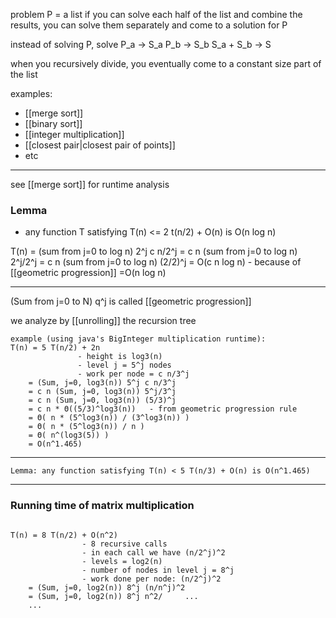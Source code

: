 problem P = a list
if you can solve each half of the list and combine the results, you can solve them separately and come to a solution for P

instead of solving P, solve 
P_a -> S_a
P_b -> S_b
S_a + S_b -> S

when you recursively divide, you eventually come to a constant size part of the list


examples:
- [[merge sort]]
- [[binary sort]]
- [[integer multiplication]]
- [[closest pair|closest pair of points]]
- etc


----

see [[merge sort]] for runtime analysis


### Lemma
- any function T satisfying T(n) <= 2 t(n/2) + O(n) is O(n log n)


T(n)  = (sum from j=0 to log n) 2^j c n/2^j
		= c n (sum from j=0 to log n) 2^j/2^j
		= c n (sum from j=0 to log n) (2/2)^j
		= O(c n log n)    - because of [[geometric progression]]
		=O(n log n)

----
(Sum from j=0 to N) q^j is called [[geometric progression]]


we analyze by [[unrolling]] the recursion tree
```
example (using java's BigInteger multiplication runtime):
T(n) = 5 T(n/2) + 2n
	           - height is log3(n)
	           - level j = 5^j nodes
	           - work per node = c n/3^j
	= (Sum, j=0, log3(n)) 5^j c n/3^j
	= c n (Sum, j=0, log3(n)) 5^j/3^j
	= c n (Sum, j=0, log3(n)) (5/3)^j
	= c n * Θ((5/3)^log3(n))   - from geometric progression rule
	= Θ( n * (5^log3(n)) / (3^log3(n)) )
	= Θ( n * (5^log3(n)) / n )
	= Θ( n^(log3(5)) )
	= O(n^1.465)
```

-----

```
Lemma: any function satisfying T(n) < 5 T(n/3) + O(n) is O(n^1.465)
```


-------------

### Running time of matrix multiplication
```

T(n) = 8 T(n/2) + O(n^2)
				- 8 recursive calls
				- in each call we have (n/2^j)^2
				- levels = log2(n)
				- number of nodes in level j = 8^j
				- work done per node: (n/2^j)^2
	= (Sum, j=0, log2(n)) 8^j (n/n^j)^2
	= (Sum, j=0, log2(n)) 8^j n^2/     ...
	...
```